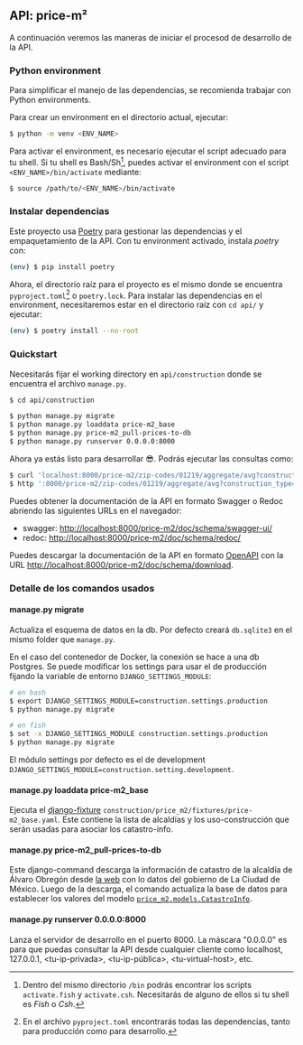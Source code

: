 ## API: price-m²

A continuación veremos las maneras de iniciar el procesod de desarrollo de la API.

### Python environment

Para simplificar el manejo de las dependencias, se recomienda trabajar con Python environments.

Para crear un environment en el directorio actual, ejecutar:

```sh
$ python -m venv <ENV_NAME>
```

Para activar el environment, es necesario ejecutar el script adecuado para tu shell.
Si tu shell es Bash/Sh[^1], puedes activar el environment con el script `<ENV_NAME>/bin/activate` mediante:

```sh
$ source /path/to/<ENV_NAME>/bin/activate
```

[^1]: Dentro del mismo directorio `/bin` podrás encontrar los scripts `activate.fish` y `activate.csh`.
Necesitarás de alguno de ellos si tu shell es _Fish_ o _Csh_.

### Instalar dependencias

Este proyecto usa [Poetry](https://python-poetry.org) para gestionar las dependencias y el empaquetamiento de la API.
Con tu environment activado, instala _poetry_ con:

```sh
(env) $ pip install poetry
```

Ahora, el directorio raíz para el proyecto es el mismo donde se encuentra `pyproject.toml`[^2] o `poetry.lock`.
Para instalar las dependencias en el environment, necesitaremos estar en el directorio raíz con `cd api/` y ejecutar:

```sh
(env) $ poetry install --no-root
```

[^2]: En el archivo `pyproject.toml` encontrarás todas las dependencias, tanto para producción como para desarrollo.

### Quickstart

Necesitarás fijar el working directory en `api/construction` donde se encuentra el archivo `manage.py`.

```sh
$ cd api/construction

$ python manage.py migrate
$ python manage.py loaddata price-m2_base
$ python manage.py price-m2_pull-prices-to-db
$ python manage.py runserver 0.0.0.0:8000
```

Ahora ya estás listo para desarrollar 😎. Podrás ejecutar las consultas como:

```sh
$ curl 'localhost:8000/price-m2/zip-codes/01219/aggregate/avg?construction_type=4'
$ http ':8000/price-m2/zip-codes/01219/aggregate/avg?construction_type=4'
```

Puedes obtener la documentación de la API en formato Swagger o Redoc abriendo las siguientes URLs en el navegador:

* swagger: [http://localhost:8000/price-m2/doc/schema/swagger-ui/](http://localhost:8000/price-m2/doc/schema/swagger-ui/)
* redoc: [http://localhost:8000/price-m2/doc/schema/redoc/](http://localhost:8000/price-m2/doc/schema/redoc/)

Puedes descargar la documentación de la API en formato [OpenAPI](https://spec.openapis.org/oas/latest.html) con la URL [http://localhost:8000/price-m2/doc/schema/download](http://localhost:8000/price-m2/doc/schema/download).

### Detalle de los comandos usados

#### manage.py migrate

Actualiza el esquema de datos en la db. Por defecto creará `db.sqlite3` en el mismo folder que `manage.py`.

En el caso del contenedor de Docker, la conexión se hace a una db Postgres. Se puede modificar los settings
para usar el de producción fijando la variable de entorno `DJANGO_SETTINGS_MODULE`:

```sh
# en bash
$ export DJANGO_SETTINGS_MODULE=construction.settings.production
$ python manage.py migrate

# en fish
$ set -x DJANGO_SETTINGS_MODULE construction.settings.production
$ python manage.py migrate
```

El módulo settings por defecto es el de development `DJANGO_SETTINGS_MODULE=construction.setting.development`.

#### manage.py loaddata price-m2\_base

Ejecuta el [django-fixture](https://docs.djangoproject.com/en/5.0/topics/db/fixtures/) `construction/price_m2/fixtures/price-m2_base.yaml`.
Este contiene la lista de alcaldías y los uso-construcción que serán usadas para asociar los catastro-info.

#### manage.py price-m2\_pull-prices-to-db

Este django-command descarga la información de catastro de la alcaldía de Álvaro Obregón desde [la web](https://sig.cdmx.gob.mx/datos/#d_datos_cat) con lo datos del gobierno de La Ciudad de México. Luego de la descarga, el comando actualiza la base de datos para establecer los valores del modelo [`price_m2.models.CatastroInfo`](construction/price_m2/models.py).

#### manage.py runserver 0.0.0.0:8000

Lanza el servidor de desarrollo en el puerto 8000. La máscara "0.0.0.0" es para que puedas consultar la API desde cualquier cliente como localhost, 127.0.0.1, \<tu-ip-privada\>, \<tu-ip-pública\>, \<tu-virtual-host\>, etc.
